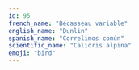 ```yaml
---
id: 95
french_name: "Bécasseau variable"
english_name: "Dunlin"
spanish_name: "Correlimos común"
scientific_name: "Calidris alpina"
emoji: "bird"
---
```


